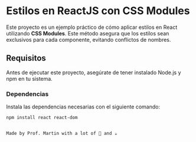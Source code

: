 # Estilos en ReactJS con CSS Modules

Este proyecto es un ejemplo práctico de cómo aplicar estilos en React utilizando **CSS Modules**. Este método asegura que los estilos sean exclusivos para cada componente, evitando conflictos de nombres.

## **Requisitos**

Antes de ejecutar este proyecto, asegúrate de tener instalado Node.js y npm en tu sistema.

### **Dependencias**

Instala las dependencias necesarias con el siguiente comando:

```bash
npm install react react-dom


Made by Prof. Martin with a lot of 💖 and ☕
```
